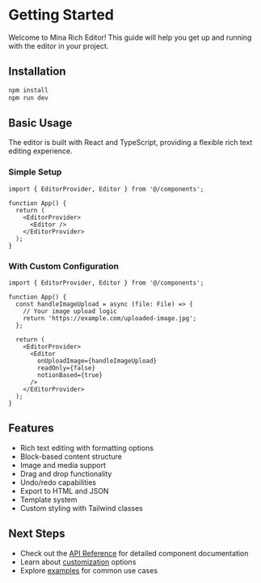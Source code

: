 # Getting Started

Welcome to Mina Rich Editor! This guide will help you get up and running with the editor in your project.

## Installation

```bash
npm install
npm run dev
```

## Basic Usage

The editor is built with React and TypeScript, providing a flexible rich text editing experience.

### Simple Setup

```tsx
import { EditorProvider, Editor } from '@/components';

function App() {
  return (
    <EditorProvider>
      <Editor />
    </EditorProvider>
  );
}
```

### With Custom Configuration

```tsx
import { EditorProvider, Editor } from '@/components';

function App() {
  const handleImageUpload = async (file: File) => {
    // Your image upload logic
    return 'https://example.com/uploaded-image.jpg';
  };

  return (
    <EditorProvider>
      <Editor 
        onUploadImage={handleImageUpload}
        readOnly={false}
        notionBased={true}
      />
    </EditorProvider>
  );
}
```

## Features

- Rich text editing with formatting options
- Block-based content structure
- Image and media support
- Drag and drop functionality
- Undo/redo capabilities
- Export to HTML and JSON
- Template system
- Custom styling with Tailwind classes

## Next Steps

- Check out the [API Reference](./api-reference.md) for detailed component documentation
- Learn about [customization](./customization.md) options
- Explore [examples](./examples.md) for common use cases

